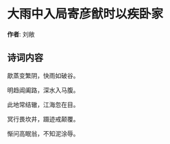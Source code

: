 # 大雨中入局寄彦猷时以疾卧家

**作者**: 刘敞

## 诗词内容

歊蒸变繁阴，快雨如破谷。

明趋阊阖路，深水入马腹。

此地常结辙，江海忽在目。

冥行畏坎井，蹑迹戒颠覆。

惭问高眠翁，不知泥涂辱。

